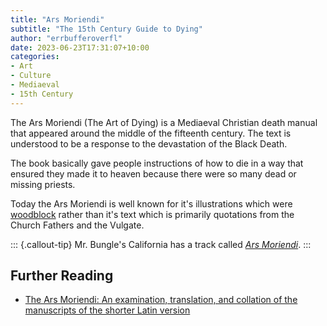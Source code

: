 ```yaml
---
title: "Ars Moriendi"
subtitle: "The 15th Century Guide to Dying"
author: "errbufferoverfl"
date: 2023-06-23T17:31:07+10:00
categories:
- Art
- Culture
- Mediaeval
- 15th Century
---
```


The Ars Moriendi (The Art of Dying) is a Mediaeval Christian death manual that appeared around the middle of the fifteenth century. The text is understood to be a response to the devastation of the Black Death.

The book basically gave people instructions of how to die in a way that ensured they made it to heaven because there were so many dead or missing priests.

Today the Ars Moriendi is well known for it's illustrations which were [woodblock](/art-studio/woodblock.md) rather than it's text which is primarily quotations from the Church Fathers and the Vulgate.

::: {.callout-tip}
Mr. Bungle's California has a track called [*Ars Moriendi*](https://www.youtube.com/watch?v=tUOWTmOP4FQ).
:::

## Further Reading

- [The Ars Moriendi: An examination, translation, and collation of the manuscripts of the shorter Latin version](https://www.medievalists.net/2012/02/the-ars-moriendi-an-examination-translation-and-collation-of-the-manuscripts-of-the-shorter-latin-version/)
